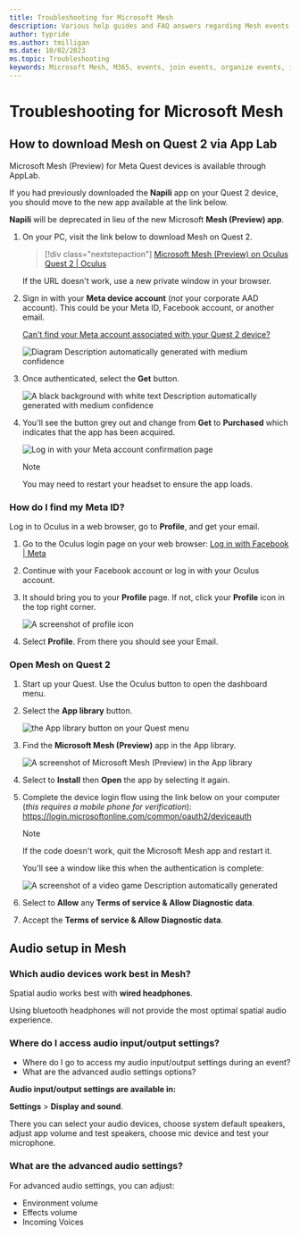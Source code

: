 ```yaml
---
title: Troubleshooting for Microsoft Mesh
description: Various help guides and FAQ answers regarding Mesh events.
author: typride    
ms.author: tmilligan
ms.date: 10/02/2023
ms.topic: Troubleshooting
keywords: Microsoft Mesh, M365, events, join events, organize events, immersive spaces, documentation
---
```


# Troubleshooting for Microsoft Mesh

## How to download Mesh on Quest 2 via App Lab

Microsoft Mesh (Preview) for Meta Quest devices is available through AppLab.

If you had previously downloaded the **Napili** app on your Quest 2 device, you should move to the new app available at the link below.

**Napili** will be deprecated in lieu of the new Microsoft **Mesh (Preview) app**.

1. On your PC, visit the link below to download Mesh on Quest 2.

    > [!div class="nextstepaction"]
    > [Microsoft Mesh (Preview) on Oculus Quest 2 \| Oculus](https://www.oculus.com/experiences/quest/8919580184782498/)

    If the URL doesn't work, use a new private window in your browser.

2. Sign in with your **Meta device account** (*not* your corporate AAD account). This could be your Meta ID, Facebook account, or another
    email.

    [Can't find your Meta account associated with your Quest 2 device?](#how-do-i-find-my-meta-id)

    ![Diagram Description automatically generated with medium confidence](../user-guide/media/image011.png)

3. Once authenticated, select the **Get** button.

    ![A black background with white text Description automatically generated with medium confidence](../user-guide/media/image013.png)

4. You'll see the button grey out and change from **Get** to **Purchased** which indicates that the app has been acquired.

    ![Log in with your Meta account confirmation page](../user-guide/media/image015.png)

    >[!Note]
    >You may need to restart your headset to ensure the app loads.

### How do I find my Meta ID?

Log in to Oculus in a web browser, go to **Profile**, and get your email.

1. Go to the Oculus login page on your web browser: [Log in with Facebook \| Meta](https://auth.oculus.com/login/)

2. Continue with your Facebook account or log in with your Oculus account.

3. It should bring you to your **Profile** page. If not, click your **Profile** icon in the top right corner.

   ![A screenshot of profile icon](../user-guide/media/image017.png)

4. Select **Profile**. From there you should see your Email.

### Open Mesh on Quest 2

1. Start up your Quest. Use the Oculus button to open the dashboard menu.

1. Select the **App library** button.

    ![the App library button on your Quest menu](../user-guide/media/image020.png)

1. Find the **Microsoft Mesh (Preview)** app in the App library.

    ![A screenshot of Microsoft Mesh (Preview) in the App library](../user-guide/media/image022.png)

1. Select to **Install** then **Open** the app by selecting it again.

1. Complete the device login flow using the link below on your computer (*this requires a mobile phone for verification*): https://login.microsoftonline.com/common/oauth2/deviceauth

    >[!Note]
    >If the code doesn't work, quit the Microsoft Mesh app and restart it.

    You'll see a window like this when the authentication is complete:

    ![A screenshot of a video game Description automatically generated](../user-guide/media/image024.png)

1. Select to **Allow** any **Terms of service & Allow Diagnostic data**.

1. Accept the **Terms of service & Allow Diagnostic data**.

## Audio setup in Mesh

### Which audio devices work best in Mesh?

Spatial audio works best with **wired headphones**.

Using bluetooth headphones will not provide the most optimal spatial audio experience.

### Where do I access audio input/output settings?

- Where do I go to access my audio input/output settings during an event?
- What are the advanced audio settings options?

**Audio input/output settings are available in:**

**Settings** > **Display and sound**.

There you can select your audio devices, choose system default speakers, adjust app volume and test speakers, choose mic device and test your microphone.

### What are the advanced audio settings?

For advanced audio settings, you can adjust:

- Environment volume
- Effects volume
- Incoming Voices

